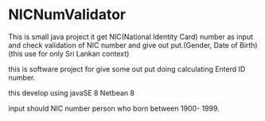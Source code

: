 # NICNumValidator
This is small java project it get NIC(National Identity Card) number as input and check validation of NIC number and give out put.(Gender, Date of Birth)(this use for only Sri Lankan context)

this is software project for give some out put doing calculating Enterd ID number.

this develop using 
  javaSE 8 
  Netbean 8
  
input should NIC number person who born between 1900- 1999.
